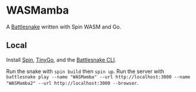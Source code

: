 # WASMamba

A [Battlesnake](https://play.battlesnake.com/) written with Spin WASM and Go.

## Local

Install [Spin](https://developer.fermyon.com/spin/quickstart#install-spin), [TinyGo](https://tinygo.org/getting-started/install/), and the [Battlesnake CLI](https://github.com/BattlesnakeOfficial/rules/blob/main/cli/README.md).

Run the snake with `spin build` then `spin up`. Run the server with `battlesnake play --name "WASMamba" --url http://localhost:3000 --name "WASMamba2" --url http://localhost:3000 --browser`.